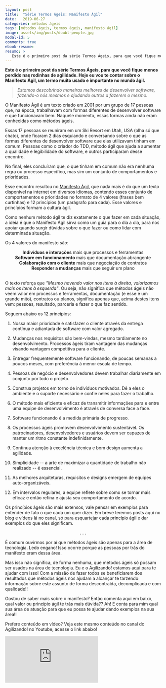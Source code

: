 ```yaml
---
layout: post
title:  "Série Termos Ágeis: Manifesto Ágil"
date:   2019-06-27
categories: métodos ágeis
tags: [métodos ágeis, termos ágeis, manifesto ágil]
image: assets/img/posts/doubt-people.jpg
modal-id: 5
comments: true
ebook-resume:
resumo: >
   Este é o primeiro post da série Termos Ágeis, para que você fique menos perdido nas rodinhas de agilidade. Hoje eu vou te contar sobre o Manifesto Ágil, um termo muito usado e importante no mundo ágil.
---
```


**Este é o primeiro post da série Termos Ágeis, para que você fique menos perdido nas rodinhas de agilidade. Hoje eu vou te contar sobre o Manifesto Ágil, um termo muito usado e importante no mundo ágil.**


>_Estamos descobrindo maneiras melhores de desenvolver software, fazendo-o nós mesmos e ajudando outros a fazerem o mesmo._

O Manifesto Ágil é um texto criado em 2001 por um grupo de 17 pessoas que, na época, trabalhavam com formas diferentes de desenvolver software e que funcionavam bem. Naquele momento, essas formas ainda não eram conhecidas como métodos ágeis.

Essas 17 pessoas se reuniram em um Ski Resort em Utah, USA (olha só que chato), onde ficaram 2 dias esquiando e conversando sobre o que as formas diferentes de desenvolver software que elas utilizavam tinham em comum. Pessoas como o criador do TDD, método ágil que ajuda a aumentar a qualidade e legibilidade do software, e outros participaram desse encontro.

No final, eles concluíram que, o que tinham em comum não era nenhuma regra ou processo específico, mas sim um conjunto de comportamentos e prioridades.

Esse encontro resultou no [Manifesto Ágil](http://agilemanifesto.org), que nada mais é do que um texto disponível na internet em diversos idiomas, contendo esses conjunto de comportamentos e prioridades no formato de 4 valores (frases bem curtinhas) e 12 princípios (um parágrafo para cada). Esse valores e princípios formam a cultura ágil.

Como nenhum método ágil te diz exatamente o que fazer em cada situação, a ideia é que o Manifesto Ágil sirva como um guia para o dia a dia, para nos apoiar quando surgir dúvidas sobre o que fazer ou como lidar com determinada situação.

Os 4 valores do manifesto são:

<center>
<b>Indivíduos e interações</b> mais que processos e ferramentas <br />
<b>Software em funcionamento</b> mais que documentação abrangente <br />
<b>Colaboração com o cliente</b> mais que negociação de contratos <br />
<b>Responder a mudanças</b> mais que seguir um plano <br />
</center>
<br />

O texto reforça que _"Mesmo havendo valor nos itens à direita, valorizamos mais os itens à esquerda"_. Ou seja, não significa que métodos ágeis não veem valor em processos e ferramentas, documentação (e esse é um grande mito), contratos ou planos, significa apenas que, acima destes itens vem: pessoas, resultado, parceria e fazer o que faz sentido.

Seguem abaixo os 12 princípios:

1. Nossa maior prioridade é satisfazer o cliente através da entrega contínua e adiantada de software com valor agregado.

2. Mudanças nos requisitos são bem-vindas, mesmo tardiamente no desenvolvimento. Processos ágeis tiram vantagem das mudanças visando vantagem competitiva para o cliente.

3. Entregar frequentemente software funcionando, de poucas semanas a poucos meses, com preferência à menor escala de tempo.

4. Pessoas de negócio e desenvolvedores devem trabalhar diariamente em conjunto por todo o projeto.

5. Construa projetos em torno de indivíduos motivados. Dê a eles o ambiente e o suporte necessário e confie neles para fazer o trabalho.

6. O método mais eficiente e eficaz de transmitir informações para e entre uma equipe de desenvolvimento é através de conversa face a face.

7. Software funcionando é a medida primária de progresso.

8. Os processos ágeis promovem desenvolvimento sustentável. Os patrocinadores, desenvolvedores e usuários devem ser capazes de manter um ritmo constante indefinidamente.

9. Contínua atenção à excelência técnica e bom design aumenta a agilidade.

10. Simplicidade -- a arte de maximizar a quantidade de trabalho não realizado -- é essencial.

11. As melhores arquiteturas, requisitos e designs emergem de equipes auto-organizáveis.

12. Em intervalos regulares, a equipe reflete sobre como se tornar mais eficaz e então refina e ajusta seu comportamento de acordo.


Os princípios ágeis são mais extensos, vale pensar em exemplos para entender de fato o que cada um quer dizer. Em breve teremos posts aqui no blog e vídeos lá no canal, só para esquartejar cada princípio ágil e dar exemplos do que eles significam.

<p><center>. . .</center></p>

É comum ouvirmos por aí que métodos ágeis são apenas para a área de tecnologia. Ledo engano! Isso ocorre porque as pessoas por trás do manifesto eram dessa área.

Mas isso não significa, de forma nenhuma, que métodos ágeis só possam ser usados na área de tecnologia. Eu e o Agilizando! estamos aqui para te ajudar com isso! Com a missão de fazer todos se beneficiarem dos resultados que métodos ágeis nos ajudam a alcançar te tarzendo informação sobre este assunto de forma descontraída, decomplicada e com qualidade!!


Gostou de saber mais sobre o manifesto? Então comenta aqui em baixo, qual valor ou princípio ágil te trás mais dúvida?? Ah! E conta para mim qual sua área de atuação para que eu possa te ajudar dando exemplos na sua área!!


Prefere conteúdo em vídeo? Veja este mesmo conteúdo no canal do Agilizando! no Youtube, acesse o link abaixo!

<div class="row">
  <div class="col-md-2"></div>
  <div class="col-md-8">
      <div class="portfolio-item">
        <div class="video-container">
          <iframe src="https://www.youtube.com/embed/OhDAixrHNhw" frameborder="0" allow="accelerometer; autoplay; encrypted-media; gyroscope; picture-in-picture" allowfullscreen></iframe>
        </div>
      </div>
  </div>
  <div class="col-md-2"></div>
</div>